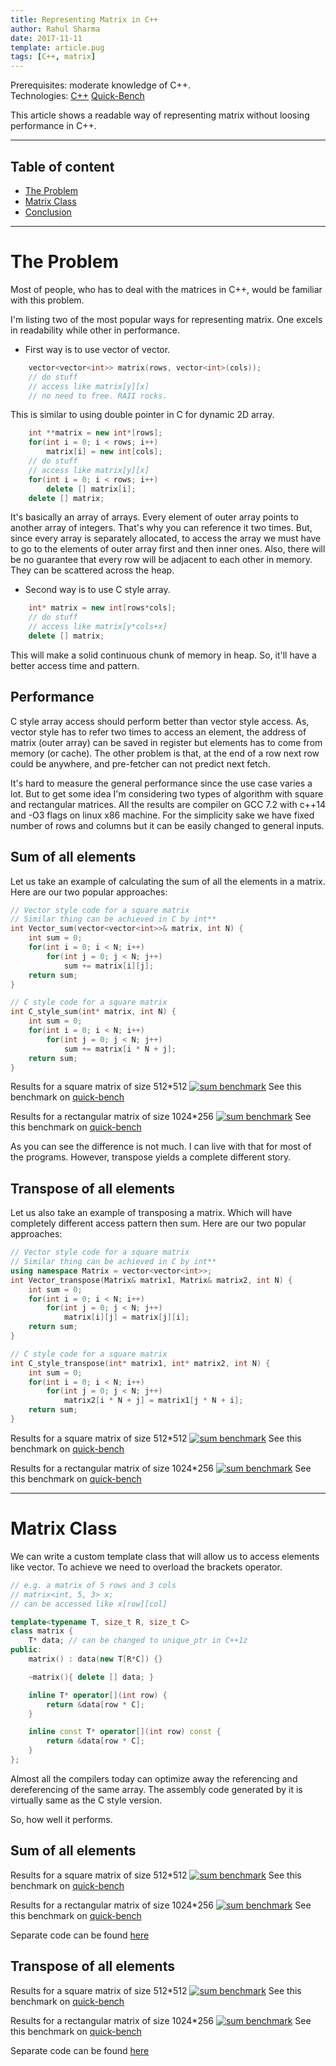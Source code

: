 ```yaml
---
title: Representing Matrix in C++
author: Rahul Sharma
date: 2017-11-11
template: article.pug
tags: [C++, matrix]
---
```


Prerequisites: moderate knowledge of C++.
<br/>
Technologies:
<a href="https://en.wikipedia.org/wiki/C%2B%2B" target="_blank">C++</i></a>
<a href="http://quick-bench.com/" target="_blank">Quick-Bench</a>

<span class="more"></span>

<script
  src="https://code.jquery.com/jquery-2.2.4.min.js"
  integrity="sha256-BbhdlvQf/xTY9gja0Dq3HiwQF8LaCRTXxZKRutelT44="
  crossorigin="anonymous">
</script>
<link href="/css/lightbox.min.css" rel="stylesheet">
<script src="/scripts/lightbox.min.js"></script>

This article shows a readable way of representing matrix without loosing performance in C++.

---

Table of content
----------------

*   [The Problem](#the-problem)
*   [Matrix Class](#matrix-class)
*   [Conclusion](#conclusion)

---

<h1 id="the-problem">The Problem</h1>

Most of people, who has to deal with the matrices in C++, would be familiar with this problem.

I'm listing two of the most popular ways for representing matrix. One excels in readability while other in performance.

* First way is to use vector of vector.
```cpp
    vector<vector<int>> matrix(rows, vector<int>(cols));
    // do stuff
    // access like matrix[y][x]
    // no need to free. RAII rocks.
```
This is similar to using double pointer in C for dynamic 2D array.
```cpp
    int **matrix = new int*[rows];
    for(int i = 0; i < rows; i++)
        matrix[i] = new int[cols];
    // do stuff
    // access like matrix[y][x]
    for(int i = 0; i < rows; i++)
        delete [] matrix[i];
    delete [] matrix;
```
It's basically an array of arrays. Every element of outer array points to another array of integers. That's why you can reference it two times. But, since every array is separately allocated, to access the array we must have to go to the elements of outer array first and then inner ones. Also, there will be no guarantee that every row will be adjacent to each other in memory. They can be scattered across the heap.

* Second way is to use C style array.
```cpp
    int* matrix = new int[rows*cols];
    // do stuff
    // access like matrix[y*cols+x]
    delete [] matrix;
```
This will make a solid continuous chunk of memory in heap. So, it'll have a better access time and pattern.


Performance
-----------

C style array access should perform better than vector style access. As, vector style has to refer two times to access an element, the address of matrix (outer array) can be saved in register but elements has to come from memory (or cache). The other problem is that, at the end of a row next row could be anywhere, and pre-fetcher can not predict next fetch.

It's hard to measure the general performance since the use case varies a lot. But to get some idea I'm considering two types of algorithm with square and rectangular matrices. All the results are compiler on GCC 7.2 with c++14 and -O3 flags on linux x86 machine.
For the simplicity sake we have fixed number of rows and columns but it can be easily changed to general inputs.

## Sum of all elements

Let us take an example of calculating the sum of all the elements in a matrix. Here are our two popular approaches:

```cpp
// Vector style code for a square matrix
// Similar thing can be achieved in C by int**
int Vector_sum(vector<vector<int>>& matrix, int N) {
    int sum = 0;
    for(int i = 0; i < N; i++)
        for(int j = 0; j < N; j++)
            sum += matrix[i][j];
    return sum;
}
```

```cpp
// C style code for a square matrix
int C_style_sum(int* matrix, int N) {
    int sum = 0;
    for(int i = 0; i < N; i++)
        for(int j = 0; j < N; j++)
            sum += matrix[i * N + j];
    return sum;
}
```

Results for a square matrix of size 512*512
<a href="sum_square_1.png" data-lightbox="sum_1" data-title="Sum of elements (512x512)">
![sum benchmark](sum_square_1.png)</a>
See this benchmark on <a href="http://quick-bench.com/GXUG06sZDLCrGsOogF5wmd2DOFU" target="_blank">quick-bench</a>

Results for a rectangular matrix of size 1024*256
<a href="sum_rectangle_1.png" data-lightbox="sum_1" data-title="Sum of elements (1024x256)">
![sum benchmark](sum_rectangle_1.png)</a>
See this benchmark on <a href="http://quick-bench.com/ekNZpPxwiw4wYtqOV51vPF8CXUo" target="_blank">quick-bench</a>

As you can see the difference is not much. I can live with that for most of the programs. However, transpose yields a complete different story.


## Transpose of all elements

Let us also take an example of transposing a matrix. Which will have completely different access pattern then sum. Here are our two popular approaches:

```cpp
// Vector style code for a square matrix
// Similar thing can be achieved in C by int**
using namespace Matrix = vector<vector<int>>;
int Vector_transpose(Matrix& matrix1, Matrix& matrix2, int N) {
    int sum = 0;
    for(int i = 0; i < N; i++)
        for(int j = 0; j < N; j++)
            matrix[i][j] = matrix[j][i];
    return sum;
}
```

```cpp
// C style code for a square matrix
int C_style_transpose(int* matrix1, int* matrix2, int N) {
    int sum = 0;
    for(int i = 0; i < N; i++)
        for(int j = 0; j < N; j++)
            matrix2[i * N + j] = matrix1[j * N + i];
    return sum;
}
```

Results for a square matrix of size 512*512
<a href="transpose_square_1.png" data-lightbox="transpose_1" data-title="Transpose of elements (512x512)">
![sum benchmark](transpose_square_1.png)</a>
See this benchmark on <a href="http://quick-bench.com/0DVlD6PAcBQvMmfnjLlJpcSHcls" target="_blank">quick-bench</a>

Results for a rectangular matrix of size 1024*256
<a href="transpose_rectangle_1.png" data-lightbox="transpose_1" data-title="Transpose of elements (1024x256)">
![sum benchmark](transpose_rectangle_1.png)</a>
See this benchmark on <a href="http://quick-bench.com/IyZq2RwP_RtZJpC4B8iwTSTSRwI" target="_blank">quick-bench</a>

---

<h1 id="matrix-class">Matrix Class</h1>

We can write a custom template class that will allow us to access elements like vector. To achieve we need to overload the brackets operator.

```cpp
// e.g. a matrix of 5 rows and 3 cols
// matrix<int, 5, 3> x;
// can be accessed like x[row][col]

template<typename T, size_t R, size_t C>
class matrix {
    T* data; // can be changed to unique_ptr in C++1z
public:
    matrix() : data(new T[R*C]) {}

    ~matrix(){ delete [] data; }

    inline T* operator[](int row) {
        return &data[row * C];
    }

    inline const T* operator[](int row) const {
        return &data[row * C];
    }
};

```

Almost all the compilers today can optimize away the referencing and dereferencing of the same array. The assembly code generated by it is virtually same as the C style version.

So, how well it performs.

## Sum of all elements

Results for a square matrix of size 512*512
<a href="sum_square_2.png" data-lightbox="sum_2" data-title="Sum of elements (512x512)">
![sum benchmark](sum_square_2.png)</a>
See this benchmark on <a href="http://quick-bench.com/UODm6ylUQGqDCGbdxMIUvpqHrcA" target="_blank">quick-bench</a>

Results for a rectangular matrix of size 1024*256
<a href="sum_rectangle_2.png" data-lightbox="sum_2" data-title="Sum of elements (1024x256)">
![sum benchmark](sum_rectangle_2.png)</a>
See this benchmark on <a href="http://quick-bench.com/-rGgWT2v0CZsUNbOtoTOCs9ybiE" target="_blank">quick-bench</a>

Separate code can be found <a href="sum.cpp" target="_blank">here</a>

## Transpose of all elements

Results for a square matrix of size 512*512
<a href="transpose_square_2.png" data-lightbox="transpose_2" data-title="Transpose of elements (512x512)">
![sum benchmark](transpose_square_2.png)</a>
See this benchmark on <a href="http://quick-bench.com/VxtU_lR77Fjtm-vo9Vs8CmMDQl4" target="_blank">quick-bench</a>

Results for a rectangular matrix of size 1024*256
<a href="transpose_rectangle_2.png" data-lightbox="transpose_2" data-title="Transpose of elements (1024x256)">
![sum benchmark](transpose_rectangle_2.png)</a>
See this benchmark on <a href="http://quick-bench.com/PXQl8uW3Dk1R_pBelXFlFCMRxEY" target="_blank">quick-bench</a>

Separate code can be found <a href="transpose.cpp" target="_blank">here</a>